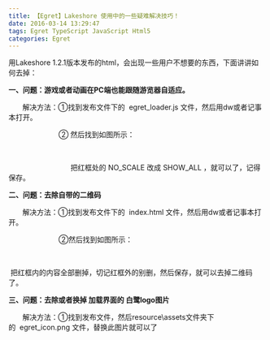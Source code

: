 ```yaml
---
title: 【Egret】Lakeshore 使用中的一些疑难解决技巧！
date: 2016-03-14 13:29:47
tags: Egret TypeScript JavaScript Html5
categories: Egret
---
```


<!--more-->


<div style="top:0px">&#65279;用Lakeshore 1.2.1版本发布的html，会出现一些用户不想要的东西，下面讲讲如何去掉：</div>
<p><strong>一、问题：游戏或者动画在PC端也能跟随游览器自适应。</strong></p>
<p>&nbsp;&nbsp;&nbsp;&nbsp;&nbsp; &nbsp;解决方法：①找到发布文件下的 &nbsp;egret_loader.js 文件，然后用dw或者记事本打开。</p>
<p>&nbsp;&nbsp;&nbsp;&nbsp;&nbsp;&nbsp;&nbsp;&nbsp;&nbsp;&nbsp;&nbsp;&nbsp;&nbsp;&nbsp;&nbsp;&nbsp;&nbsp;&nbsp;&nbsp;&nbsp;&nbsp;&nbsp;&nbsp;&nbsp;&nbsp;② 然后找到如图所示：</p>
<p>&nbsp;&nbsp;&nbsp;&nbsp;&nbsp;&nbsp;&nbsp;&nbsp;&nbsp;&nbsp;&nbsp;&nbsp;&nbsp;&nbsp;&nbsp;&nbsp;&nbsp;&nbsp;&nbsp;&nbsp;&nbsp;&nbsp;&nbsp;&nbsp;&nbsp;&nbsp;&nbsp;&nbsp; <img alt="" src="https://img-blog.csdn.net/20160314131849311?watermark/2/text/aHR0cDovL2Jsb2cuY3Nkbi5uZXQv/font/5a6L5L2T/fontsize/400/fill/I0JBQkFCMA==/dissolve/70/gravity/Center"></p>
<p>&nbsp;&nbsp;&nbsp;&nbsp;&nbsp;&nbsp;&nbsp;&nbsp;&nbsp;&nbsp;&nbsp;&nbsp;&nbsp;&nbsp;&nbsp;&nbsp;&nbsp;&nbsp;&nbsp;&nbsp;&nbsp;&nbsp;&nbsp;&nbsp;&nbsp;&nbsp;&nbsp;&nbsp;&nbsp;&nbsp; 把红框处的 NO_SCALE 改成 SHOW_ALL ，就可以了，记得保存。</p>
<p><strong>二、问题：去除自带的二维码</strong></p>
<p>&nbsp;&nbsp;&nbsp;&nbsp;&nbsp;&nbsp; 解决方法：①找到发布文件下的&nbsp;&nbsp;index.html 文件，然后用dw或者记事本打开。</p>
<p>&nbsp;&nbsp;&nbsp;&nbsp;&nbsp;&nbsp;&nbsp;&nbsp;&nbsp;&nbsp;&nbsp;&nbsp;&nbsp;&nbsp;&nbsp;&nbsp;&nbsp;&nbsp;&nbsp;&nbsp;&nbsp;&nbsp;&nbsp;&nbsp; ②然后找到如图所示：</p>
<p>&nbsp;&nbsp;&nbsp;&nbsp;&nbsp;&nbsp;&nbsp;&nbsp;&nbsp;&nbsp;&nbsp;&nbsp;&nbsp;&nbsp;&nbsp;&nbsp;&nbsp;&nbsp;&nbsp;&nbsp;&nbsp;&nbsp;&nbsp;&nbsp; <img alt="" src="https://img-blog.csdn.net/20160314132835706?watermark/2/text/aHR0cDovL2Jsb2cuY3Nkbi5uZXQv/font/5a6L5L2T/fontsize/400/fill/I0JBQkFCMA==/dissolve/70/gravity/Center"></p>
<p>&nbsp;把红框内的内容全部删掉，切记红框外的别删，然后保存，就可以去掉二维码了。</p>
<p><strong>三、问题：去除或者换掉 加载界面的 白鹭logo图片</strong></p>
<p>&nbsp;&nbsp;&nbsp;&nbsp;&nbsp;&nbsp;&nbsp;解决方法：①找到发布文件，然后resource\assets文件夹下的&nbsp;&nbsp;egret_icon.png 文件，替换此图片就可以了</p>
<p><br>
</p>
<div style="top:732px">&#65279;&#65279;</div>
